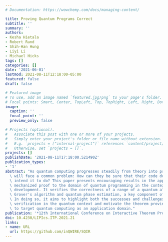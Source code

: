 ```yaml
---
# Documentation: https://wowchemy.com/docs/managing-content/

title: Proving Quantum Programs Correct
subtitle: ''
summary: ''
authors:
- Kesha Hietala
- Robert Rand
- Shih-Han Hung
- Liyi Li
- Michael Hicks
tags: []
categories: []
date: '2021-06-01'
lastmod: 2021-08-11T12:18:00-05:00
featured: false
draft: false

# Featured image
# To use, add an image named `featured.jpg/png` to your page's folder.
# Focal points: Smart, Center, TopLeft, Top, TopRight, Left, Right, BottomLeft, Bottom, BottomRight.
image:
  caption: ''
  focal_point: ''
  preview_only: false

# Projects (optional).
#   Associate this post with one or more of your projects.
#   Simply enter your project's folder or file name without extension.
#   E.g. `projects = ["internal-project"]` references `content/project/deep-learning/index.md`.
#   Otherwise, set `projects = []`.
projects: []
publishDate: '2021-08-11T17:18:00.521490Z'
publication_types:
- '1'
abstract: "As quantum computing progresses steadily from theory into practice, programmers\
  \ will face a common problem: How can they be sure that their code does what they\
  \ intend it to do? This paper presents encouraging results in the application of\
  \ mechanized proof to the domain of quantum programming in the context of the SQIR\
  \ development. It verifies the correctness of a range of a quantum algorithms including\
  \ Grover's algorithm and quantum phase estimation, a key component of Shor's algorithm.\
  \ In doing so, it aims to highlight both the successes and challenges of formal\
  \ verification in the quantum context and motivate the theorem proving community\
  \ to target quantum computing as an application domain."
publication: '*12th International Conference on Interactive Theorem Proving (ITP 2021)*'
doi: 10.4230/LIPIcs.ITP.2021.21
links:
- name: URL
  url: https://github.com/inQWIRE/SQIR
---
```

